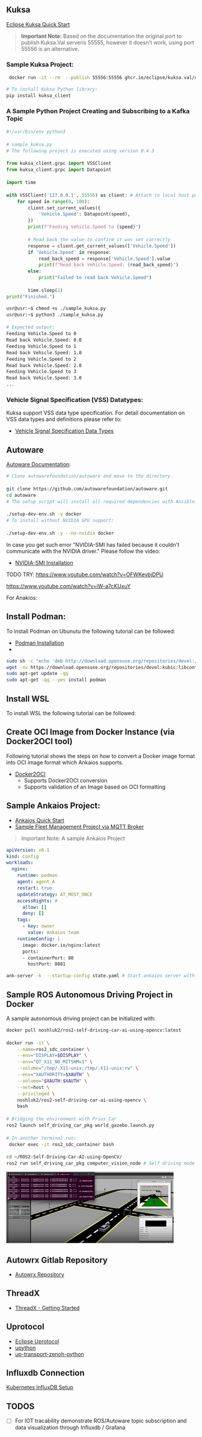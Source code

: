 
## Kuksa 

[Eclipse Kuksa Quick Start](https://eclipse-kuksa.github.io/kuksa-website/quickstart/)

> **Important Note:** Based on the documentation the original port to publish Kuksa.Val serveris 55555, however it doesn't work, using port 55556 is an alternative.

### Sample Kuksa Project:
```bash
 docker run -it --rm  --publish 55556:55556 ghcr.io/eclipse/kuksa.val/databroker:master  --port 55556 --insecure
```

```bash
# To install Kuksa Python library:
pip install kuksa_client 
```

### A Sample Python Project Creating and Subscribing to a Kafka Topic

```python
#!/usr/bin/env python3

# sample_kuksa.py
# The following project is executed using version 0.4.3

from kuksa_client.grpc import VSSClient
from kuksa_client.grpc import Datapoint

import time

with VSSClient('127.0.0.1', 55556) as client: # Attach to local host port 55556 to listen kuksa.val server
    for speed in range(0, 100):
        client.set_current_values({
            'Vehicle.Speed': Datapoint(speed),
        })
        print(f"Feeding Vehicle.Speed to {speed}")

        # Read back the value to confirm it was set correctly
        response = client.get_current_values(['Vehicle.Speed'])
        if 'Vehicle.Speed' in response:
            read_back_speed = response['Vehicle.Speed'].value
            print(f"Read back Vehicle.Speed: {read_back_speed}")
        else:
            print("Failed to read back Vehicle.Speed")

        time.sleep(1)
print("Finished.")

```

```bash
usr@usr:~$ chmod +x ./sample_kuksa.py
usr@usr:~$ python3 ./sample_kuksa.py

# Expected output:
Feeding Vehicle.Speed to 0
Read back Vehicle.Speed: 0.0
Feeding Vehicle.Speed to 1
Read back Vehicle.Speed: 1.0
Feeding Vehicle.Speed to 2
Read back Vehicle.Speed: 2.0
Feeding Vehicle.Speed to 3
Read back Vehicle.Speed: 3.0
...
```

###  Vehicle Signal Specification (VSS) Datatypes:
Kuksa support VSS data type specification. For detail documentation on VSS data types and definitions please refer to:

- [Vehicle Signal Specification Data Types](https://covesa.github.io/vehicle_signal_specification/rule_set/data_entry/data_types/)

## Autoware 

[Autoware Documentation](https://autowarefoundation.github.io/autoware-documentation/main/installation/autoware/docker-installation/):




```bash
# Clone autowarefoundation/autoware and move to the directory.

git clone https://github.com/autowarefoundation/autoware.git
cd autoware
# The setup script will install all required dependencies with Ansible:

./setup-dev-env.sh -y docker
# To install without NVIDIA GPU support:

./setup-dev-env.sh -y --no-nvidia docker

```



In case you get such error "NVIDIA-SMI has failed because it couldn't communicate with the NVIDIA driver." Please follow the video:

- [NVIDIA-SMI Installation](https://www.youtube.com/watch?v=bhPCjPdqDEM)



TODO TRY: https://www.youtube.com/watch?v=OFWKevbjDPU

https://www.youtube.com/watch?v=iW-a7cKUxuY


For Anakios:

## Install Podman: 

To install Podman on Ubunutu the following tutorial can be followed:
- [Podman Installation](https://docs.vultr.com/how-to-install-podman-on-ubuntu-24-04)
- 
```bash
sudo sh -c "echo 'deb http://download.opensuse.org/repositories/devel:/kubic:/libcontainers:/stable/xUbuntu_${VERSION_ID}/ /' > /etc/apt/sources.list.d/devel:kubic:libcontainers:stable.list"
wget -nv https://download.opensuse.org/repositories/devel:kubic:libcontainers:stable/xUbuntu_${VERSION_ID}/Release.key -O- | sudo apt-key add -
sudo apt-get update -qq
sudo apt-get -qq --yes install podman
```


## Install WSL 
To install WSL the following tutorial can be followed:



## Create OCI Image from Docker Instance (via Docker2OCI tool)

Following tutorial shows the steps on how to convert a Docker image format into OCI image format which Ankaios supports.

- [Docker2OCI](https://github.com/coolljt0725/docker2oci)
  -  Supports Docker2OCI conversion
  -  Supports validation of an Image based on OCI formatting

## Sample Ankaios Project:
- [Ankaios Quick Start](https://eclipse-ankaios.github.io/ankaios/0.1/usage/quickstart/)
- [Sample Fleet Management Project via MQTT Broker](https://eclipse-ankaios.github.io/ankaios/0.5/usage/tutorial-fleet-management/)
> Important Note: A sample Ankaios Project 

```yaml
apiVersion: v0.1
kind: Config
workloads:
  nginx:
    runtime: podman
    agent: agent_A
    restart: true
    updateStrategy: AT_MOST_ONCE
    accessRights: #
      allow: []
      deny: []
    tags:
      - key: owner
        value: Ankaios team
    runtimeConfig: |
      image: docker.io/nginx:latest
      ports:
      - containerPort: 80
        hostPort: 8081
```

```bash
ank-server -k  --startup-config state.yaml # Start ankaios server with  provided configuration

```

## Sample ROS Autonomous Driving Project in Docker

A sample autonomous driving project can be initialized with:

```bash
docker pull noshluk2/ros2-self-driving-car-ai-using-opencv:latest

docker run -it \
    --name=ros2_sdc_container \
    --env="DISPLAY=$DISPLAY" \
    --env="QT_X11_NO_MITSHM=1" \
    --volume="/tmp/.X11-unix:/tmp/.X11-unix:rw" \
    --env="XAUTHORITY=$XAUTH" \
    --volume="$XAUTH:$XAUTH" \
    --net=host \
    --privileged \
    noshluk2/ros2-self-driving-car-ai-using-opencv \
    bash

# Bridging the environment with Prius Car
ros2 launch self_driving_car_pkg world_gazebo.launch.py

# In another terminal run:
 docker exec -it ros2_sdc_container bash

cd ~/ROS2-Self-Driving-Car-AI-using-OpenCV/
ros2 run self_driving_car_pkg computer_vision_node # Self driving mode
```

[![Watch the video](./AutonomousDriving.png)](./AutonomousDriving.mp4)

## Autowrx Gitlab Repository
- [Autowrx Repository](https://gitlab.eclipse.org/eclipse/autowrx)
## ThreadX
- [ThreadX - Getting Started](https://github.com/eclipse-threadx/getting-started)
## Uprotocol
- [Eclipse Uprotocol](https://github.com/eclipse-uprotocol)
- [upython](https://github.com/eclipse-uprotocol/up-python)
- [up-transport-zenoh-python](https://github.com/eclipse-uprotocol/up-transport-zenoh-python)
## Influxdb Connection

[Kubernetes InfluxDB Setup](https://medium.com/starschema-blog/monitor-your-infrastructure-with-influxdb-and-grafana-on-kubernetes-a299a0afe3d2)

## TODOS
- [ ] For IOT tracability demonstrate ROS/Autoware topic subscription and data visualization through Influxdb / Grafana 
